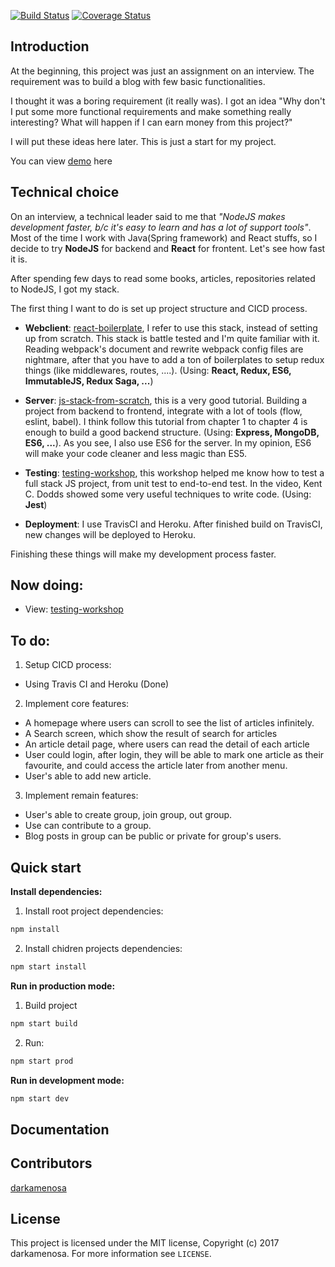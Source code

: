 [![Build Status](https://img.shields.io/travis/darkamenosa/tblog.svg?style=flat-square)](https://travis-ci.org/darkamenosa/tblog)
[![Coverage Status](https://img.shields.io/coveralls/darkamenosa/tblog.svg?style=flat-square)](https://coveralls.io/github/darkamenosa/tblog?branch=master)

## Introduction

At the beginning, this project was just an assignment on an interview. The requirement was to build a blog with few basic functionalities.

I thought it was a boring requirement (it really was). I got an idea "Why don't I put some more functional requirements and make something really interesting? What will happen if I can earn money from this project?"

I will put these ideas here later. This is just a start for my project.

You can view [demo](https://darkamenosa-tblog.herokuapp.com/) here

## Technical choice

On an interview, a technical leader said to me that *"NodeJS makes development faster, b/c it's easy to learn and has a lot of support tools"*. Most of the time I work with Java(Spring framework) and React stuffs, so I decide to try **NodeJS** for backend and **React** for frontent. Let's see how fast it is.

After spending few days to read some books, articles, repositories related to NodeJS, I got my stack.

The first thing I want to do is set up project structure and CICD process. 

- **Webclient**: [react-boilerplate](https://github.com/react-boilerplate/react-boilerplate), I refer to use this stack, instead of setting up from scratch. This stack is battle tested and I'm quite familiar with it. Reading webpack's document and rewrite webpack config files are nightmare, after that you have to add a ton of boilerplates to setup redux things (like middlewares, routes, ....). (Using: **React, Redux, ES6, ImmutableJS, Redux Saga, ...**)


- **Server**: [js-stack-from-scratch](https://github.com/verekia/js-stack-from-scratch), this is a very good tutorial. Building a project from backend to frontend, integrate with a lot of tools (flow, eslint, babel). I think follow this tutorial from chapter 1 to chapter 4 is enough to build a good backend structure. (Using: **Express, MongoDB, ES6, ...**). As you see, I also use ES6 for the server. In my opinion, ES6 will make your code cleaner and less magic than ES5.

- **Testing**: [testing-workshop](https://github.com/kentcdodds/testing-workshop), this workshop helped me know how to test a full stack JS project, from unit test to end-to-end test. In the video, Kent C. Dodds showed some very useful techniques to write code. (Using: **Jest**)

- **Deployment**: I use TravisCI and Heroku. After finished build on TravisCI, new changes will be deployed to Heroku.

Finishing these things will make my development process faster.


## Now doing:

- View: [testing-workshop](https://github.com/kentcdodds/testing-workshop)

## To do:

1. Setup CICD process:

- Using Travis CI and Heroku (Done)

2. Implement core features:

- A homepage where users can scroll to see the list of articles infinitely.
- A Search screen, which show the result of search for articles
- An article detail page, where users can read the detail of each article
- User could login, after login, they will be able to mark one article as their favourite, and could access the article later from another menu.
- User's able to add new article.


3. Implement remain features:
    
- User's able to create group, join group, out group.
- Use can contribute to a group. 
- Blog posts in group can be public or private for group's users.

## Quick start

**Install dependencies:** 

1. Install root project dependencies:
```js
npm install
```
2. Install chidren projects dependencies:

```js
npm start install
```

**Run in production mode:**

1. Build project
```js
npm start build
```

2. Run: 
```js 
npm start prod
```

**Run in development mode:**
```js
npm start dev
```


## Documentation

## Contributors

[darkamenosa](https://github.com/darkamenosa/)

## License

This project is licensed under the MIT license, Copyright (c) 2017 darkamenosa. 
For more information see `LICENSE`.

